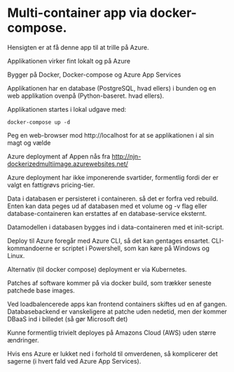 
# Multi-container app via docker-compose. 

Hensigten er at få denne app til at trille på Azure. 

Applikationen virker fint lokalt og på Azure

Bygger på Docker, Docker-compose og Azure App Services

Applikationen har en database (PostgreSQL, hvad ellers) i bunden og en web applikation ovenpå (Python-baseret. hvad ellers). 

Applikationen startes i lokal udgave med: 

```
docker-compose up -d
```

Peg en web-browser mod http://localhost for at se applikationen i al sin magt og vælde

Azure deployment af Appen nås fra http://njn-dockerizedmultiimage.azurewebsites.net/

Azure deployment har ikke imponerende svartider, formentlig fordi der er valgt en fattigrøvs pricing-tier.

Data i databasen er persisteret i containeren. så det er forfra ved rebuild. Enten kan data peges ud af databasen med et volume og -v flag eller database-containeren kan erstattes af en database-service eksternt.

Datamodellen i databasen bygges ind i data-containeren med et init-script.

Deploy til Azure foregår med Azure CLI, så det kan gentages ensartet. CLI-kommandoerne er scriptet i Powershell, som kan køre på Windows og Linux. 

Alternativ (til docker compose) deployment er via Kubernetes. 

Patches af software kommer på via docker build, som trækker seneste patchede base images.

Ved loadbalencerede apps kan frontend containers skiftes ud en af gangen. Databasebackend er vanskeligere at patche uden nedetid, men der kommer DBaaS ind i billedet (så gør Microsoft det)

Kunne formentlig trivielt deployes på Amazons Cloud (AWS) uden større ændringer. 

Hvis ens Azure er lukket ned i forhold til omverdenen, så komplicerer det sagerne (i hvert fald ved Azure App Services).